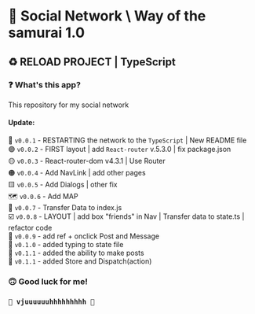 # 🤖 Social Network \ Way of the samurai 1.0 #
## ♻️ RELOAD PROJECT | TypeScript ##
### ❓ What's this app? ###
This repository for my social network

#### Update: ####
🔘 `v0.0.1` - RESTARTING the network to the `TypeScript` | New README file  
🟣 `v0.0.2` - FIRST layout | add `React-router` v.5.3.0 | fix package.json  
🟡 `v0.0.3` - React-router-dom v4.3.1 | Use Router  
🟠 `v0.0.4` - Add NavLink | add other pages  
🟨 `v0.0.5` - Add Dialogs | other fix  
🗺️ `v0.0.6` - Add MAP  
🚚  `v0.0.7` - Transfer Data to index.js  
☑️ `v0.0.8` - LAYOUT | add box "friends" in Nav | Transfer data to state.ts | refactor code  
🌴    `v0.0.9` - add ref + onclick Post and Message  
🔧 `v0.1.0` - added typing to state file  
📝 `v0.1.1` - added the ability to make posts  
📨 `v0.1.1` - added Store and Dispatch(action)
### 🙃 Good luck for me! ###
### `🚀 vjuuuuuuhhhhhhhhh 🚀` ###
